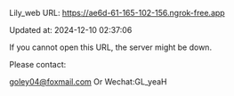 Lily_web URL: https://ae6d-61-165-102-156.ngrok-free.app

Updated at: 2024-12-10 02:37:06

If you cannot open this URL, the server might be down.

Please contact: 

goley04@foxmail.com Or Wechat:GL_yeaH